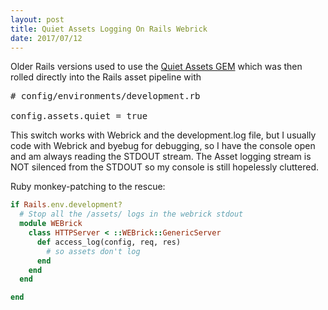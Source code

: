 ```yaml
---
layout: post
title: Quiet Assets Logging On Rails Webrick
date: 2017/07/12
---
```


Older Rails versions used to use the [Quiet Assets GEM](https://github.com/evrone/quiet_assets) which was then rolled directly into the Rails asset pipeline with


<pre>
# config/environments/development.rb

config.assets.quiet = true
</pre>

This switch works with Webrick and the development.log file, but I usually code with Webrick and byebug for debugging, so I have the console open and am always reading the STDOUT stream. The Asset logging stream is NOT silenced from the STDOUT so my console is still hopelessly cluttered.

Ruby monkey-patching to the rescue:

```ruby
if Rails.env.development?
  # Stop all the /assets/ logs in the webrick stdout
  module WEBrick
    class HTTPServer < ::WEBrick::GenericServer
      def access_log(config, req, res)
        # so assets don't log
      end
    end
  end

end
```
